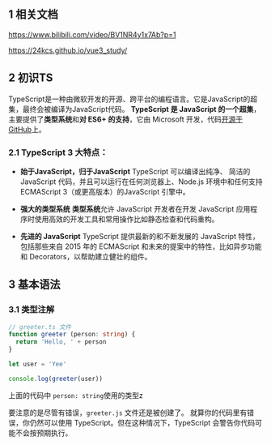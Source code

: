 ## 1 相关文档
https://www.bilibili.com/video/BV1NR4y1x7Ab?p=1

https://24kcs.github.io/vue3_study/

## 2 初识TS
TypeScript是一种由微软开发的开源、跨平台的编程语言。它是JavaScript的超集，最终会被编译为JavaScript代码。
**TypeScript 是 JavaScript 的一个超集**，主要提供了**类型系统**和**对 ES6+ 的支持**，它由 Microsoft 开发，代码[开源于 GitHub](https://github.com/Microsoft/TypeScript)上。

### 2.1 TypeScript 3 大特点：
-   **始于JavaScript，归于JavaScript**
TypeScript 可以编译出纯净、 简洁的 JavaScript 代码，并且可以运行在任何浏览器上、Node.js 环境中和任何支持 ECMAScript 3（或更高版本）的JavaScript 引擎中。

-   **强大的类型系统**
**类型系统**允许 JavaScript 开发者在开发 JavaScript 应用程序时使用高效的开发工具和常用操作比如静态检查和代码重构。

-   **先进的 JavaScript**
TypeScript 提供最新的和不断发展的 JavaScript 特性，包括那些来自 2015 年的 ECMAScript 和未来的提案中的特性，比如异步功能和 Decorators，以帮助建立健壮的组件。

## 3 基本语法
### 3.1 类型注解
```typescript
// greeter.ts 文件
function greeter (person: string) {
  return 'Hello, ' + person
}

let user = 'Yee'

console.log(greeter(user))
```
上面的代码中 `person: string`使用的类型z

要注意的是尽管有错误，`greeter.js` 文件还是被创建了。 就算你的代码里有错误，你仍然可以使用 TypeScript。但在这种情况下，TypeScript 会警告你代码可能不会按预期执行。
